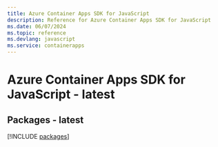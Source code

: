 ```yaml
---
title: Azure Container Apps SDK for JavaScript
description: Reference for Azure Container Apps SDK for JavaScript
ms.date: 06/07/2024
ms.topic: reference
ms.devlang: javascript
ms.service: containerapps
---
```

# Azure Container Apps SDK for JavaScript - latest
## Packages - latest
[!INCLUDE [packages](container-apps-index.md)]